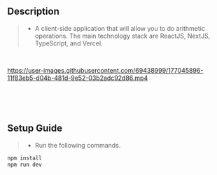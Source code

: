 ## Description
> - A client-side application that will allow you to do arithmetic operations. The main
    technology stack are ReactJS, NextJS, TypeScript, and Vercel.

<br />

https://user-images.githubusercontent.com/69438999/177045896-11f83eb5-d04b-481d-9e52-03b2adc92d86.mp4



<br />
<br />
<br />

## Setup Guide
> - Run the following commands.
```bash
npm install
npm run dev
```
